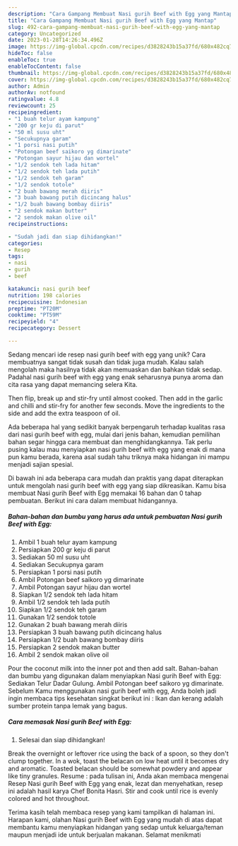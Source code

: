 ```yaml
---
description: "Cara Gampang Membuat Nasi gurih Beef with Egg yang Mantap"
title: "Cara Gampang Membuat Nasi gurih Beef with Egg yang Mantap"
slug: 492-cara-gampang-membuat-nasi-gurih-beef-with-egg-yang-mantap
category: Uncategorized
date: 2023-01-28T14:26:34.496Z
image: https://img-global.cpcdn.com/recipes/d3828243b15a37fd/680x482cq70/nasi-gurih-beef-with-egg-foto-resep-utama.jpg
hideToc: false
enableToc: true
enableTocContent: false
thumbnail: https://img-global.cpcdn.com/recipes/d3828243b15a37fd/680x482cq70/nasi-gurih-beef-with-egg-foto-resep-utama.jpg
cover: https://img-global.cpcdn.com/recipes/d3828243b15a37fd/680x482cq70/nasi-gurih-beef-with-egg-foto-resep-utama.jpg
author: Admin
authorAv: notfound
ratingvalue: 4.8
reviewcount: 25
recipeingredient:
- "1 buah telur ayam kampung"
- "200 gr keju di parut"
- "50 ml susu uht"
- "Secukupnya garam"
- "1 porsi nasi putih"
- "Potongan beef saikoro yg dimarinate"
- "Potongan sayur hijau dan wortel"
- "1/2 sendok teh lada hitam"
- "1/2 sendok teh lada putih"
- "1/2 sendok teh garam"
- "1/2 sendok totole"
- "2 buah bawang merah diiris"
- "3 buah bawang putih dicincang halus"
- "1/2 buah bawang bombay diiris"
- "2 sendok makan butter"
- "2 sendok makan olive oil"
recipeinstructions:

- "Sudah jadi dan siap dihidangkan!"
categories:
- Resep
tags:
- nasi
- gurih
- beef

katakunci: nasi gurih beef 
nutrition: 198 calories
recipecuisine: Indonesian
preptime: "PT20M"
cooktime: "PT59M"
recipeyield: "4"
recipecategory: Dessert

---
```





Sedang mencari ide resep nasi gurih beef with egg yang unik? Cara membuatnya sangat tidak susah dan tidak juga mudah. Kalau salah mengolah maka hasilnya tidak akan memuaskan dan bahkan tidak sedap. Padahal nasi gurih beef with egg yang enak seharusnya punya aroma dan cita rasa yang dapat memancing selera Kita.





Then flip, break up and stir-fry until almost cooked. Then add in the garlic and chilli and stir-fry for another few seconds. Move the ingredients to the side and add the extra teaspoon of oil.

Ada beberapa hal yang sedikit banyak berpengaruh terhadap kualitas rasa dari nasi gurih beef with egg, mulai dari jenis bahan, kemudian pemilihan bahan segar hingga cara membuat dan menghidangkannya. Tak perlu pusing kalau mau menyiapkan nasi gurih beef with egg yang enak di mana pun kamu berada, karena asal sudah tahu triknya maka hidangan ini mampu menjadi sajian spesial.






Di bawah ini ada beberapa cara mudah dan praktis yang dapat diterapkan untuk mengolah nasi gurih beef with egg yang siap dikreasikan. Kamu bisa membuat Nasi gurih Beef with Egg memakai 16 bahan dan 0 tahap pembuatan. Berikut ini cara dalam membuat hidangannya.

<!--inarticleads1-->

##### Bahan-bahan dan bumbu yang harus ada untuk pembuatan Nasi gurih Beef with Egg:

1. Ambil 1 buah telur ayam kampung
1. Persiapkan 200 gr keju di parut
1. Sediakan 50 ml susu uht
1. Sediakan Secukupnya garam
1. Persiapkan 1 porsi nasi putih
1. Ambil Potongan beef saikoro yg dimarinate
1. Ambil Potongan sayur hijau dan wortel
1. Siapkan 1/2 sendok teh lada hitam
1. Ambil 1/2 sendok teh lada putih
1. Siapkan 1/2 sendok teh garam
1. Gunakan 1/2 sendok totole
1. Gunakan 2 buah bawang merah diiris
1. Persiapkan 3 buah bawang putih dicincang halus
1. Persiapkan 1/2 buah bawang bombay diiris
1. Persiapkan 2 sendok makan butter
1. Ambil 2 sendok makan olive oil


Pour the coconut milk into the inner pot and then add salt. Bahan-bahan dan bumbu yang digunakan dalam menyiapkan Nasi gurih Beef with Egg: Sediakan Telur Dadar Gulung. Ambil Potongan beef saikoro yg dimarinate. Sebelum Kamu menggunakan nasi gurih beef with egg, Anda boleh jadi ingin membaca tips kesehatan singkat berikut ini : Ikan dan kerang adalah sumber protein tanpa lemak yang bagus. 

<!--inarticleads2-->

##### Cara memasak Nasi gurih Beef with Egg:


1. Selesai dan siap dihidangkan!

Break the overnight or leftover rice using the back of a spoon, so they don&#39;t clump together. In a wok, toast the belacan on low heat until it becomes dry and aromatic. Toasted belacan should be somewhat powdery and appear like tiny granules. Resume : pada tulisan ini, Anda akan membaca mengenai Resep Nasi gurih Beef with Egg yang enak, lezat dan menyehatkan, resep ini adalah hasil karya Chef Bonita Hasri. Stir and cook until rice is evenly colored and hot throughout. 

Terima kasih telah membaca resep yang kami tampilkan di halaman ini. Harapan kami, olahan Nasi gurih Beef with Egg yang mudah di atas dapat membantu kamu menyiapkan hidangan yang sedap untuk keluarga/teman maupun menjadi ide untuk berjualan makanan. Selamat menikmati
